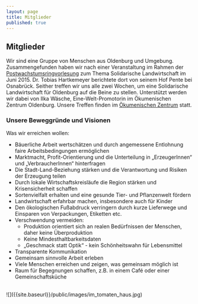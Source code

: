 ```yaml
---
layout: page
title: Mitglieder
published: true
---
```





## Mitglieder

Wir sind eine Gruppe von Menschen aus Oldenburg und Umgebung. Zusammengefunden haben wir nach einer Veranstaltung im Rahmen der [Postwachstumsringvorlesung](http://www.postwachstumsoekonomie.de/) zum Thema Solidarische Landwirtschaft im Juni 2015. Dr. Tobias Hartkemeyer berichtete dort von seinem Hof Pente bei Osnabrück.
Seither treffen wir uns alle zwei Wochen, um eine Solidarische Landwirtschaft für Oldenburg auf die Beine zu stellen. Unterstützt werden wir dabei von Ilka Wäsche, Eine-Welt-Promotorin im Ökumenischen Zentrum Oldenburg. Unsere Treffen finden im [Ökumenischen Zentrum](http://solawi-oldenburg.de/oezo/) statt. 


### Unsere Beweggründe und Visionen
Was wir erreichen wollen:
- Bäuerliche Arbeit wertschätzen und durch angemessene Entlohnung faire Arbeitsbedingungen ermöglichen 
- Marktmacht, Profit-Orientierung und die Unterteilung in „ErzeugerInnen“ und „VerbraucherInnen“ hinterfragen
- Die Stadt-Land-Beziehung stärken und die Verantwortung und Risiken der Erzeugung teilen
- Durch lokale Wirtschaftskreisläufe die Region stärken und Krisensicherheit schaffen
- Sortenvielfalt erhalten und eine gesunde Tier- und Pflanzenwelt fördern
- Landwirtschaft erfahrbar machen, insbesondere auch für Kinder
- Den ökologischen Fußabdruck verringern durch kurze Lieferwege und Einsparen von Verpackungen, Etiketten etc.
- Verschwendung vermeiden:
	- Produktion orientiert sich an realen Bedürfnissen der Menschen, daher keine Überproduktion
    - Keine Mindesthaltbarkeitsdaten
    - „Geschmack statt Optik“ - kein Schönheitswahn für Lebensmittel
- Transparente Kommunikation 
- Gemeinsam sinnvolle Arbeit erleben
- Viele Menschen erreichen und zeigen, was gemeinsam möglich ist
- Raum für Begegnungen schaffen, z.B. in einem Café oder einer Gemeinschaftsküche

<br>
![]({{site.baseurl}}/public/images/im_tomaten_haus.jpg)

